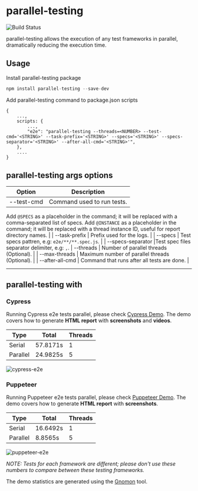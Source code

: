 # parallel-testing
![Build Status](https://github.com/shadiabuhilal/parallel-testing/actions/workflows/push-workflows.yml/badge.svg)

parallel-testing allows the execution of any test frameworks in parallel, dramatically reducing the execution time.


## Usage

Install parallel-testing package
```js
npm install parallel-testing --save-dev
```

Add parallel-testing command to package.json scripts
```
{
    ...,
    scripts: {
        ...,
        "e2e": "parallel-testing --threads=<NUMBER> --test-cmd='<STRING>' --task-prefix='<STRING>' --specs='<STRING>' --specs-separator='<STRING>' --after-all-cmd='<STRING>'",
    },
    ....
}
```
 [KEY_TEST_COMMAND]: '',
                [KEY_TASK_PREFIX]: '',
                [KEY_SPECS]: '',
                [KEY_THREADS]: '',
                [KEY_MAX_THREADS]: '',
                [KEY_AFTER_ALL_COMMAND]: ''
## parallel-testing args options

| Option            | Description                                       |
|-------------------|---------------------------------------------------|
| --test-cmd        | Command used to run tests. 
Add `@SPECS` as a placeholder in the command; it will be replaced with a comma-separated list of specs.
Add `@INSTANCE` as a placeholder in the command; it will be replaced with a thread instance ID, useful for report directory names. |
| --task-prefix     | Prefix used for the logs.                          |
| --specs           | Test specs pattren, e.g: `e2e/**/**.spec.js`.      |
| --specs-separator |Test spec files separator delimiter, e.g: `,`.
| --threads         | Number of parallel threads (Optional).             |
| --max-threads     | Maximum number of parallel threads (Optional).     |
| --after-all-cmd   | Command that runs after all tests are done.        |


----------


## parallel-testing with

### Cypress

Running Cypress e2e tests parallel, please check [Cypress Demo](https://github.com/shadiabuhilal/parallel-testing/tree/main/demo/cypress-e2e).
The demo covers how to generate **HTML report** with **screenshots** and **videos**.

|  Type    |  Total    | Threads   |
|----------|-----------|-----------|
| Serial   | 57.8171s  | 1         |
| Parallel | 24.9825s  | 5         |




![cypress-e2e](https://github.com/shadiabuhilal/parallel-testing/assets/1387462/2221bd91-c957-4a7b-9a8e-3ab38fb4575e)


### Puppeteer

Running Puppeteer e2e tests parallel, please check [Puppeteer Demo](https://github.com/shadiabuhilal/parallel-testing/tree/main/demo/puppeteer-e2e).
The demo covers how to generate **HTML report** with **screenshots**.

|  Type    |  Total    | Threads   |
|----------|-----------|-----------|
| Serial   | 16.6492s  | 1         |
| Parallel | 8.8565s   | 5         |




![puppeteer-e2e](https://github.com/shadiabuhilal/parallel-testing/assets/1387462/25eb61c5-6939-46cf-a770-34ba540c1c9e)


*NOTE: Tests for each framework are different; please don't use these numbers to compare between these testing frameworks.*

The demo statistics are generated using the [Gnomon](https://github.com/paypal/gnomon) tool.